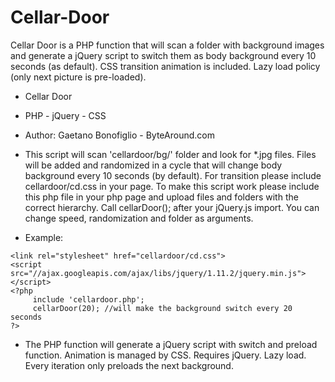 # Cellar-Door
Cellar Door is a PHP function that will scan a folder with background images and generate a jQuery script to switch them as body background every 10 seconds (as default). CSS transition animation is included. Lazy load policy (only next picture is pre-loaded).

 * Cellar Door
 * PHP - jQuery - CSS
 * Author: Gaetano Bonofiglio - ByteAround.com
 
* This script will scan 'cellardoor/bg/' folder and look for *.jpg files. Files will be added and randomized in a cycle that will change body background every 10 seconds (by default). 
For transition please include cellardoor/cd.css in your page. 
To make this script work please include this php file in your php page and upload files and folders with the correct hierarchy. 
Call cellarDoor(); after your jQuery.js import. You can change speed, randomization and folder as arguments.
* Example: 
```
<link rel="stylesheet" href="cellardoor/cd.css">
<script src="//ajax.googleapis.com/ajax/libs/jquery/1.11.2/jquery.min.js"></script>
<?php 
     include 'cellardoor.php'; 
     cellarDoor(20); //will make the background switch every 20 seconds
?>
```
* The PHP function will generate a jQuery script with switch and preload function. Animation is managed by CSS. Requires jQuery.
Lazy load. Every iteration only preloads the next background.
